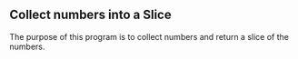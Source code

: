 ## Collect numbers into a Slice

The purpose of this program is to collect numbers and return a slice of the numbers.

